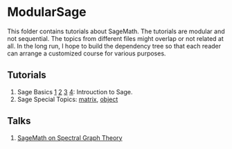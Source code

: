 # ModularSage

This folder contains tutorials about SageMath.  The tutorials are modular and not sequential.  The topics from different files might overlap or not related at all.  In the long run, I hope to build the dependency tree so that each reader can arrange a customized course for various purposes.

## Tutorials
1. Sage Basics [1](ModularSage/Sage1.ipynb) [2](ModularSage/Sage2.ipynb) [3](ModularSage/Sage3.ipynb) [4](ModularSage/Sage4.ipynb):  Introuction to Sage.
2. Sage Special Topics: [matrix](ModularSage/Sage-Matrix.ipynb), [object](ModularSage/Sage-Object.ipynb)

## Talks
1. [SageMath on Spectral Graph Theory](ModularSage/SageMath_on_Spectral_Graph_Theory.ipynb)



